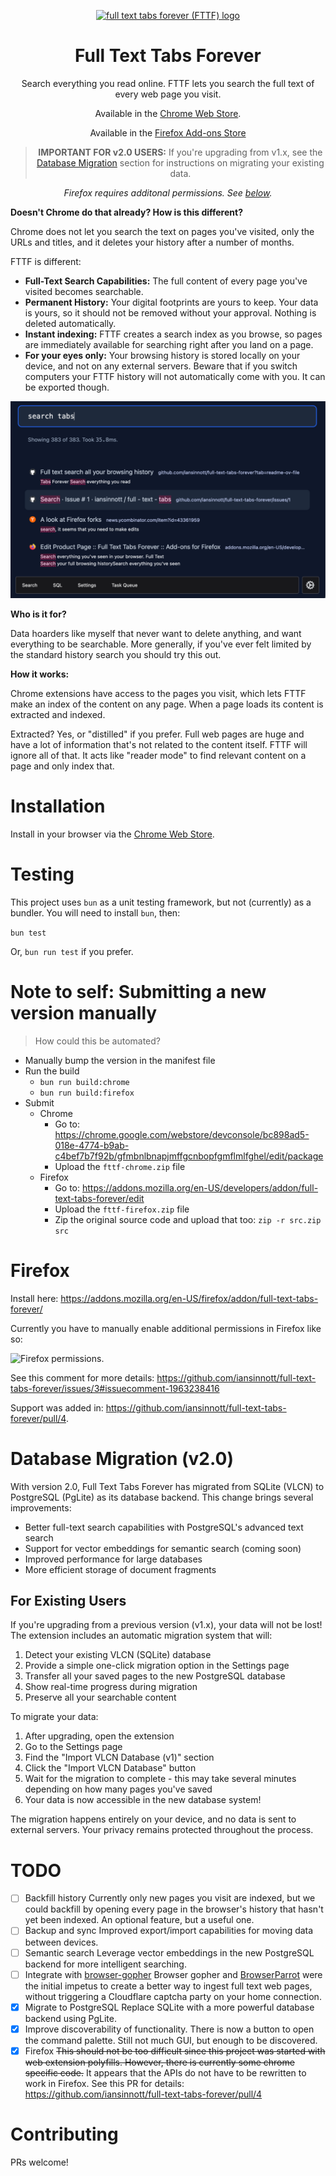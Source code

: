 <!-- display a screenshot -->
<div align="center">

[<img src="src/assets/icon-1.png" alt="full text tabs forever (FTTF) logo" width=128>](https://chrome.google.com/webstore/detail/full-text-tabs-forever/gfmbnlbnapjmffgcnbopfgmflmlfghel)<br>

# Full Text Tabs Forever

Search everything you read online. FTTF lets you search the full text of every web page you visit.

Available in the [Chrome Web Store](https://chrome.google.com/webstore/detail/full-text-tabs-forever/gfmbnlbnapjmffgcnbopfgmflmlfghel).

Available in the [Firefox Add-ons Store](https://addons.mozilla.org/en-US/firefox/addon/full-text-tabs-forever/)

> **IMPORTANT FOR v2.0 USERS:** If you're upgrading from v1.x, see the [Database Migration](#database-migration-v20) section for instructions on migrating your existing data.

_Firefox requires additonal permissions. See [below](#firefox)._

</div>

**Doesn't Chrome do that already? How is this different?**

Chrome does not let you search the text on pages you've visited, only the URLs and titles, and it deletes your history after a number of months.

FTTF is different:

- **Full-Text Search Capabilities:** The full content of every page you've visited becomes searchable.
- **Permanent History:** Your digital footprints are yours to keep. Your data is yours, so it should not be removed without your approval. Nothing is deleted automatically.
- **Instant indexing:** FTTF creates a search index as you browse, so pages are immediately available for searching right after you land on a page.
- **For your eyes only:** Your browsing history is stored locally on your device, and not on any external servers. Beware that if you switch computers your FTTF history will not automatically come with you. It can be exported though.

<div align="center">

![](static/screenshot-1.png)

</div>

**Who is it for?**

Data hoarders like myself that never want to delete anything, and want everything to be searchable. More generally, if you've ever felt limited by the standard history search you should try this out.

**How it works:**

Chrome extensions have access to the pages you visit, which lets FTTF make an index of the content on any page. When a page loads its content is extracted and indexed.

Extracted? Yes, or "distilled" if you prefer. Full web pages are huge and have a lot of information that's not related to the content itself. FTTF will ignore all of that. It acts like "reader mode" to find relevant content on a page and only index that.

# Installation

Install in your browser via the [Chrome Web Store](https://chrome.google.com/webstore/detail/full-text-tabs-forever/gfmbnlbnapjmffgcnbopfgmflmlfghel).

# Testing

This project uses `bun` as a unit testing framework, but not (currently) as a bundler. You will need to install `bun`, then:

`bun test`

Or, `bun run test` if you prefer.

# Note to self: Submitting a new version manually

> How could this be automated?

- Manually bump the version in the manifest file
- Run the build
  - `bun run build:chrome`
  - `bun run build:firefox`
- Submit
  - Chrome
    - Go to: https://chrome.google.com/webstore/devconsole/bc898ad5-018e-4774-b9ab-c4bef7b7f92b/gfmbnlbnapjmffgcnbopfgmflmlfghel/edit/package
    - Upload the `fttf-chrome.zip` file
  - Firefox
    - Go to: https://addons.mozilla.org/en-US/developers/addon/full-text-tabs-forever/edit
    - Upload the `fttf-firefox.zip` file
    - Zip the original source code and upload that too: `zip -r src.zip src`

# Firefox

Install here: https://addons.mozilla.org/en-US/firefox/addon/full-text-tabs-forever/

Currently you have to manually enable additional permissions in Firefox like so:

![Firefox permissions](https://drive.zenture.cloud/s/d3mboA7GwPCXH8b/download).

See this comment for more details: https://github.com/iansinnott/full-text-tabs-forever/issues/3#issuecomment-1963238416

Support was added in: https://github.com/iansinnott/full-text-tabs-forever/pull/4.

# Database Migration (v2.0)

With version 2.0, Full Text Tabs Forever has migrated from SQLite (VLCN) to PostgreSQL (PgLite) as its database backend. This change brings several improvements:

- Better full-text search capabilities with PostgreSQL's advanced text search
- Support for vector embeddings for semantic search (coming soon)
- Improved performance for large databases
- More efficient storage of document fragments

## For Existing Users

If you're upgrading from a previous version (v1.x), your data will not be lost! The extension includes an automatic migration system that will:

1. Detect your existing VLCN (SQLite) database
2. Provide a simple one-click migration option in the Settings page
3. Transfer all your saved pages to the new PostgreSQL database
4. Show real-time progress during migration
5. Preserve all your searchable content

To migrate your data:

1. After upgrading, open the extension
2. Go to the Settings page
3. Find the "Import VLCN Database (v1)" section
4. Click the "Import VLCN Database" button
5. Wait for the migration to complete - this may take several minutes depending on how many pages you've saved
6. Your data is now accessible in the new database system!

The migration happens entirely on your device, and no data is sent to external servers. Your privacy remains protected throughout the process.

# TODO

- [ ] Backfill history
      Currently only new pages you visit are indexed, but we could backfill by opening every page in the browser's history that hasn't yet been indexed. An optional feature, but a useful one.
- [ ] Backup and sync
      Improved export/import capabilities for moving data between devices.
- [ ] Semantic search
      Leverage vector embeddings in the new PostgreSQL backend for more intelligent searching.
- [ ] Integrate with [browser-gopher](https://github.com/iansinnott/browser-gopher)
      Browser gopher and [BrowserParrot](https://www.browserparrot.com/) were the initial impetus to create a better way to ingest full text web pages, without triggering a Cloudflare captcha party on your home connection.
- [x] Migrate to PostgreSQL
      Replace SQLite with a more powerful database backend using PgLite.
- [x] Improve discoverability of functionality.
      There is now a button to open the command palette. Still not much GUI, but enough to be discovered.
- [x] Firefox
      ~~This should not be too difficult since this project was started with web extension polyfills. However, there is currently some chrome specific code.~~
      It appears that the APIs do not have to be rewritten to work in Firefox. See this PR for details: https://github.com/iansinnott/full-text-tabs-forever/pull/4

# Contributing

PRs welcome!
